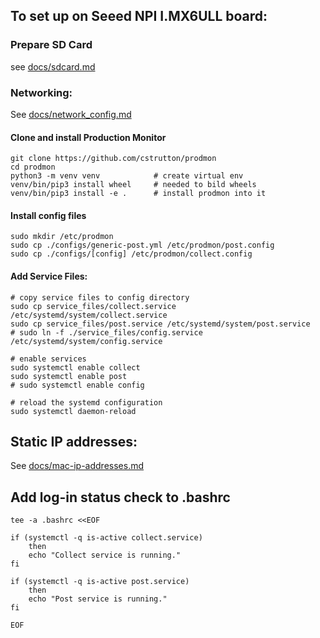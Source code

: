 ## To set up on Seeed NPI I.MX6ULL board:

### Prepare SD Card
see [docs/sdcard.md](docs/sdcard.md)


### Networking:
See [docs/network_config.md](docs/network_config.md)

#### Clone and install Production Monitor
```
git clone https://github.com/cstrutton/prodmon
cd prodmon
python3 -m venv venv            # create virtual env
venv/bin/pip3 install wheel     # needed to bild wheels 
venv/bin/pip3 install -e .      # install prodmon into it
```

#### Install config files
```
sudo mkdir /etc/prodmon
sudo cp ./configs/generic-post.yml /etc/prodmon/post.config
sudo cp ./configs/[config] /etc/prodmon/collect.config
```

#### Add Service Files:
```
# copy service files to config directory
sudo cp service_files/collect.service /etc/systemd/system/collect.service
sudo cp service_files/post.service /etc/systemd/system/post.service
# sudo ln -f ./service_files/config.service /etc/systemd/system/config.service

# enable services
sudo systemctl enable collect
sudo systemctl enable post
# sudo systemctl enable config

# reload the systemd configuration
sudo systemctl daemon-reload
```

## Static IP addresses:
See [docs/mac-ip-addresses.md](docs/mac-ip-addresses.md)

## Add log-in status check to .bashrc ##

```
tee -a .bashrc <<EOF

if (systemctl -q is-active collect.service)
    then
    echo "Collect service is running."
fi

if (systemctl -q is-active post.service)
    then
    echo "Post service is running."
fi

EOF
``` 
